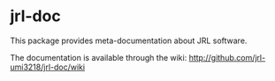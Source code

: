 jrl-doc
=======

This package provides meta-documentation about JRL software.

The documentation is available through the wiki:
http://github.com/jrl-umi3218/jrl-doc/wiki
